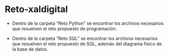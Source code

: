 # Reto-xaldigital
- Dentro de la carpeta “Reto Python” se encontrar los archivos necesarios que resuelven el reto propuesto de programación.

- Dentro de la carpeta “Reto SQL” se encontrar los archivos necesarios que resuelven el reto propuesto de SQL, además del diagrama físico de la base de datos.

